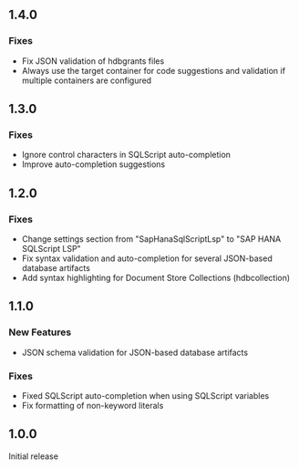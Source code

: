 ## 1.4.0

### Fixes
- Fix JSON validation of hdbgrants files
- Always use the target container for code suggestions and validation if multiple containers are configured

## 1.3.0

### Fixes
- Ignore control characters in SQLScript auto-completion
- Improve auto-completion suggestions

## 1.2.0

### Fixes
- Change settings section from "SapHanaSqlScriptLsp" to "SAP HANA SQLScript LSP"
- Fix syntax validation and auto-completion for several JSON-based database artifacts
- Add syntax highlighting for Document Store Collections (hdbcollection)

## 1.1.0

### New Features
- JSON schema validation for JSON-based database artifacts

### Fixes
- Fixed SQLScript auto-completion when using SQLScript variables
- Fix formatting of non-keyword literals

## 1.0.0

Initial release